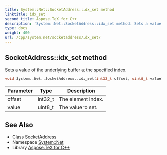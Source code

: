 ```yaml
---
title: System::Net::SocketAddress::idx_set method
linktitle: idx_set
second_title: Aspose.TeX for C++
description: 'System::Net::SocketAddress::idx_set method. Sets a value of the underlying buffer at the specified index in C++.'
type: docs
weight: 400
url: /cpp/system.net/socketaddress/idx_set/
---
```

## SocketAddress::idx_set method


Sets a value of the underlying buffer at the specified index.

```cpp
void System::Net::SocketAddress::idx_set(int32_t offset, uint8_t value)
```


| Parameter | Type | Description |
| --- | --- | --- |
| offset | int32_t | The element index. |
| value | uint8_t | The value to set. |

## See Also

* Class [SocketAddress](../)
* Namespace [System::Net](../../)
* Library [Aspose.TeX for C++](../../../)
